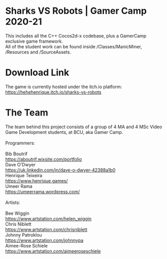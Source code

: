 # Sharks VS Robots | Gamer Camp 2020-21 #
This includes all the C++ Cocos2d-x codebase, plus a GamerCamp exclusive game framework.\
All of the student work can be found inside /Classes/ManicMiner, /Resources and /SourceAssets.
# Download Link #
The game is currently hosted under the itch.io platform:\
https://hehehenrique.itch.io/sharks-vs-robots
# The Team #
The team behind this project consists of a group of 4 MA and 4 MSc Video Game Development students, at BCU, aka Gamer Camp.\
\
Programmers:\
\
Bib Boutrif\
https://aboutrif.wixsite.com/portfolio \
Dave O'Dwyer\
https://uk.linkedin.com/in/dave-o-dwyer-42388a1b0 \
Henrique Teixeira\
https://www.henrique.games/ \
Umeer Rama\
https://umeerrama.wordpress.com/ \
\
Artists: \
\
Bee Wiggin\
https://www.artstation.com/helen_wiggin \
Chris Niblett\
https://www.artstation.com/chrisniblett \
Johnny Patroklou\
https://www.artstation.com/johnnypa \
Aimee-Rose Schiele\
https://www.artstation.com/aimeeroseschiele
